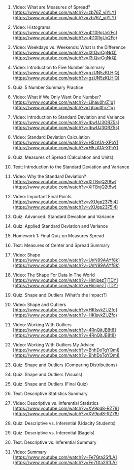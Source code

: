<div tabindex="-1" id="notebook" class="border-box-sizing">

<div class="container" id="notebook-container">

<div class="cell border-box-sizing text_cell rendered">

<div class="inner_cell">

<div class="text_cell_render border-box-sizing rendered_html">

1.  Video: What are Measures of Spread?  
    [https://www.youtube.com/watch?v=zb76Z_viYLY](https://www.youtube.com/watch?v=zb76Z_viYLY)  

2.  Video: Histograms  
    [https://www.youtube.com/watch?v=4t10RgUv2Fc](https://www.youtube.com/watch?v=4t10RgUv2Fc)  

3.  Video: Weekdays vs. Weekends: What is the Difference  
    [https://www.youtube.com/watch?v=I3tQvrCgNrQ](https://www.youtube.com/watch?v=I3tQvrCgNrQ)  

4.  Video: Introduction to Five Number Summary  
    [https://www.youtube.com/watch?v=gzUN5zKLHjQ](https://www.youtube.com/watch?v=gzUN5zKLHjQ)  

5.  Quiz: 5 Number Summary Practice  

6.  Video: What if We Only Want One Number?  
    [https://www.youtube.com/watch?v=Ljhau0hrZ1g](https://www.youtube.com/watch?v=Ljhau0hrZ1g)  

7.  Video: Introduction to Standard Deviation and Variance  
    [https://www.youtube.com/watch?v=IbwUJ3ORZ5s](https://www.youtube.com/watch?v=IbwUJ3ORZ5s)  

8.  Video: Standard Deviation Calculation  
    [https://www.youtube.com/watch?v=H5zA1A-XPoY](https://www.youtube.com/watch?v=H5zA1A-XPoY)  

9.  Quiz: Measures of Spread (Calculation and Units)  

10.  Text: Introduction to the Standard Deviation and Variance  

11.  Video: Why the Standard Deviation?  
    [https://www.youtube.com/watch?v=XlTBvjQ2t8w](https://www.youtube.com/watch?v=XlTBvjQ2t8w)  

12.  Video: Important Final Points  
    [https://www.youtube.com/watch?v=vXUgp2375j4](https://www.youtube.com/watch?v=vXUgp2375j4)  

13.  Quiz: Advanced: Standard Deviation and Variance  

14.  Quiz: Applied Standard Deviation and Variance  

15.  Homework 1: Final Quiz on Measures Spread  

16.  Text: Measures of Center and Spread Summary  

17.  Video: Shape  
    [https://www.youtube.com/watch?v=UnN99AAYf8k](https://www.youtube.com/watch?v=UnN99AAYf8k)  

18.  Video: The Shape For Data In The World  
    [https://www.youtube.com/watch?v=HmipezTjTDY](https://www.youtube.com/watch?v=HmipezTjTDY)  

19.  Quiz: Shape and Outliers (What's the Impact?)  

20.  Video: Shape and Outliers  
    [https://www.youtube.com/watch?v=HKIsvkZUZfo](https://www.youtube.com/watch?v=HKIsvkZUZfo)  

21.  Video: Working With Outliers  
    [https://www.youtube.com/watch?v=4RnQjtJB8t8](https://www.youtube.com/watch?v=4RnQjtJB8t8)  

22.  Video: Working With Outliers My Advice  
    [https://www.youtube.com/watch?v=BhhDoTgYQmI](https://www.youtube.com/watch?v=BhhDoTgYQmI)  

23.  Quiz: Shape and Outliers (Comparing Distributions)  

24.  Quiz: Shape and Outliers (Visuals)  

25.  Quiz: Shape and Outliers (Final Quiz)  

26.  Text: Descriptive Statistics Summary  

27.  Video: Descriptive vs. Inferential Statistics  
    [https://www.youtube.com/watch?v=XV9pd8-RZ78](https://www.youtube.com/watch?v=XV9pd8-RZ78)  

28.  Quiz: Descriptive vs. Inferential (Udacity Students)  

29.  Quiz: Descriptive vs. Inferential (Bagels)  

30.  Text: Descriptive vs. Inferential Summary  

31.  Video: Summary  
    [https://www.youtube.com/watch?v=Fe7Gta2SfLA](https://www.youtube.com/watch?v=Fe7Gta2SfLA)

</div>

</div>

</div>

</div>

</div>
